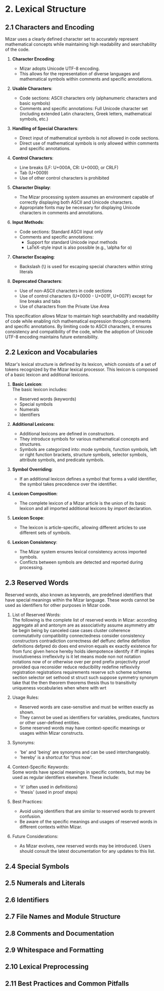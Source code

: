 # 2. Lexical Structure

## 2.1 Characters and Encoding

Mizar uses a clearly defined character set to accurately represent mathematical concepts while maintaining high readability and searchability of the code.

1. **Character Encoding**:
    - Mizar adopts Unicode UTF-8 encoding.
    - This allows for the representation of diverse languages and mathematical symbols within comments and specific annotations.

2. **Usable Characters**:
    - Code sections: ASCII characters only (alphanumeric characters and basic symbols)
    - Comments and specific annotations: Full Unicode character set (including extended Latin characters, Greek letters, mathematical symbols, etc.)

3. **Handling of Special Characters**:
    - Direct input of mathematical symbols is not allowed in code sections.
    - Direct use of mathematical symbols is only allowed within comments and specific annotations.

4. **Control Characters**:
    - Line breaks (LF: U+000A, CR: U+000D, or CRLF)
    - Tab (U+0009)
    - Use of other control characters is prohibited

5. **Character Display**:
    - The Mizar processing system assumes an environment capable of correctly displaying both ASCII and Unicode characters.
    - Appropriate fonts may be necessary for displaying Unicode characters in comments and annotations.

6. **Input Methods**:
    - Code sections: Standard ASCII input only
    - Comments and specific annotations:
        - Support for standard Unicode input methods
        - LaTeX-style input is also possible (e.g., \alpha for α)

7. **Character Escaping**:
    - Backslash (\\) is used for escaping special characters within string literals

8. **Deprecated Characters**:
    - Use of non-ASCII characters in code sections
    - Use of control characters (U+0000 - U+001F, U+007F) except for line breaks and tabs
    - Use of characters from the Private Use Area

This specification allows Mizar to maintain high searchability and readability of code while enabling rich mathematical expression through comments and specific annotations. By limiting code to ASCII characters, it ensures consistency and compatibility of the code, while the adoption of Unicode UTF-8 encoding maintains future extensibility.

## 2.2 Lexicon and Vocabularies

Mizar's lexical structure is defined by its lexicon, which consists of a set of tokens recognized by the Mizar lexical processor. This lexicon is composed of a basic lexicon and additional lexicons.

1. **Basic Lexicon**:  
The basic lexicon includes:
    - Reserved words (keywords)
    - Special symbols
    - Numerals
    - Identifiers

2. **Additional Lexicons**:
    - Additional lexicons are defined in constructors.
    - They introduce symbols for various mathematical concepts and structures.
    - Symbols are categorized into: mode symbols, function symbols, left or right function brackets, structure symbols, selector symbols, attribute symbols, and predicate symbols.

3. **Symbol Overriding**:
   - If an additional lexicon defines a symbol that forms a valid identifier, the symbol takes precedence over the identifier.

4. **Lexicon Composition**:
    - The complete lexicon of a Mizar article is the union of its basic lexicon and all imported additional lexicons by *import* declaration.

5. **Lexicon Scope**:
    - The lexicon is article-specific, allowing different articles to use different sets of symbols.

6. **Lexicon Consistency**:
    - The Mizar system ensures lexical consistency across imported symbols.
    - Conflicts between symbols are detected and reported during processing.

## 2.3 Reserved Words

Reserved words, also known as keywords, are predefined identifiers that have special meanings within the Mizar language. These words cannot be used as identifiers for other purposes in Mizar code.

1. List of Reserved Words:  
The following is the complete list of reserved words in Mizar:
according   aggregate   all   and
antonym   are   as   associativity
assume   asymmetry   attr   be
begin   being   by   canceled
case   cases   cluster   coherence
commutativity   compatibility   connectedness   consider
consistency   constructors   contradiction   correctness
def   deffunc   define   definition
definitions   defpred   do   does
end   environ   equals   ex
exactly   existence   for   from
func   given   hence   hereby
holds   idempotence   identify   if
iff   implies   involutiveness   irreflexivity
is   it   let   means
mode   non   not   notation
notations   now   of   or
otherwise   over   per   pred
prefix   projectivity   proof   provided
qua   reconsider   reduce   reducibility
redefine   reflexivity   registration   registrations
requirements   reserve   sch   scheme
schemes   section   selector   set
sethood   st   struct   such
suppose   symmetry   synonym   take
that   the   then   theorem
theorems   thesis   thus   to
transitivity   uniqueness   vocabularies   when
where   with   wrt

2. Usage Rules:
    - Reserved words are case-sensitive and must be written exactly as shown.
    - They cannot be used as identifiers for variables, predicates, functors or other user-defined entities.
    - Some reserved words may have context-specific meanings or usages within Mizar constructs.

3. Synonyms:
    - 'be' and 'being' are synonyms and can be used interchangeably.
    - 'hereby' is a shortcut for 'thus now'.

4. Context-Specific Keywords:  
Some words have special meanings in specific contexts, but may be used as regular identifiers elsewhere. These include:
    - 'it' (often used in definitions)
    - 'thesis' (used in proof steps)

5. Best Practices:
    - Avoid using identifiers that are similar to reserved words to prevent confusion.
    - Be aware of the specific meanings and usages of reserved words in different contexts within Mizar.

6. Future Considerations:
    - As Mizar evolves, new reserved words may be introduced. Users should consult the latest documentation for any updates to this list.

## 2.4 Special Symbols


## 2.5 Numerals and Literals

## 2.6 Identifiers

## 2.7 File Names and Module Structure

## 2.8 Comments and Documentation

## 2.9 Whitespace and Formatting

## 2.10 Lexical Preprocessing

## 2.11 Best Practices and Common Pitfalls
